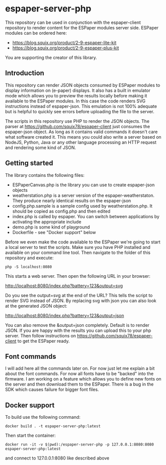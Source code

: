 # espaper-server-php

This repository can be used in conjunction with the  espaper-client repository to render content for the ESPaper modules server side. ESPaper modules can be ordered here:

 * <https://blog.squix.org/product/2-9-espaper-lite-kit>
 * <https://blog.squix.org/product/2-9-espaper-plus-kit>

 You are supporting the creator of this library.

## Introduction

This repository can render JSON objects consumed by ESPaper modules to display information on (e-paper) displays. It also has a built in emulator mode which allows you to preview the results locally before making it available to the ESPaper modules. In this case the code renders SVG instructions instead of espaper-json. This emulation is not 100% adequate but is helpful to quickly see errors before uploading the file to the server.

The scripts in this repository use PHP to render the JSON objects. The parser at <https://github.com/squix78/espaper-client> just consumes the espaper-json object. As long as it contains valid commands it doesn't care what software created it. This means you could also write a server based on NodeJS, Python, Java or any other language processing an HTTP request and rendering some kind of JSON.

## Getting started

The library contains the following files:

* ESPaperCanvas.php is the library you can use to create espaper-json objects
* weatherstation.php is a server version of the espaper-weatherstaton. They produce nearly identical results on the espaper-json
* config.php.sample is a sample config used by weatherstation.php. It should be copied as config.php and then edited
* index.php is called by espaper. You can switch between applications by activating the appropriate include
* demo.php is some kind of playground
* Dockerfile - see "Docker support" below

Before we even make the code available to the ESPaper we're going to start a local server to test the scripts. Make sure you have PHP installed and available on your command line tool. Then navigate to the folder of this repository and execute:
```
php -S localhost:8080
```
This starts a web server. Then open the following URL in your browser:

<http://localhost:8080/index.php?battery=123&output=svg>

Do you see the output=svg at the end of the URL? This tells the script to render SVG instead of JSON. By replacing svg with json you can also look at the generated JSON object:

<http://localhost:8080/index.php?battery=123&output=json>

You can also remove the &output=json completely. Default is to render JSON. If you are happy with the results you can upload this to your php server. Then follow instructions on <https://github.com/squix78/espaper-client> to get the ESPaper ready.

## Font commands

I will add here all the commands later on. For now just let me explain a bit about the font commands. For now all fonts have to be "backed" into the firmware. I am working on a feature which allows you to define new fonts on the server and then download them to the ESPaper. There is a bug in the SDK which causes failure for bigger font files.

## Docker support

To build use the following command:
```
docker build . -t espaper-server-php:latest
```

Then start the container:
```
docker run -it -v $(pwd):/espaper-server-php -p 127.0.0.1:8080:8080 espaper-server-php:latest
``` 
and connect to 127.0.0.1:8080 like described above
